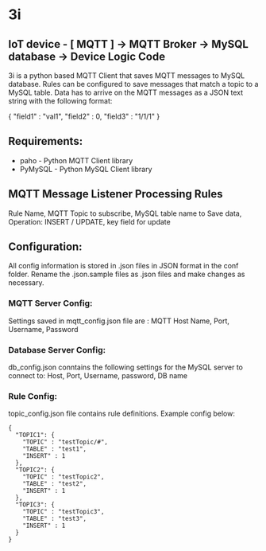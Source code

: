 # 3i
## IoT device - [ MQTT ] -> MQTT Broker ->  MySQL database -> Device Logic Code

3i is a python based MQTT Client that saves MQTT messages to MySQL database. Rules can be configured to save messages that match a topic to a MySQL table. Data has to arrive on the MQTT messages as a JSON text string with the following format:

{ "field1" : "val1", "field2" : 0, "field3" : "1/1/1" }

## Requirements:

*   paho - Python MQTT Client library
*   PyMySQL - Python MySQL Client library

## MQTT Message Listener Processing Rules

Rule Name, MQTT Topic to subscribe, MySQL table name to Save data, Operation: INSERT / UPDATE, key field for update

## Configuration:

All config information is stored in .json files in JSON format in the conf folder. Rename the .json.sample files as .json files and make changes as necessary.

### MQTT Server Config:

Settings saved in mqtt_config.json file are : MQTT Host Name, Port, Username, Password

### Database Server Config:

db_config.json conntains the following settings for the MySQL server to connect to: Host, Port, Username, password, DB name

### Rule Config:

topic_config.json file contains rule definitions. Example config below:

    {
      "TOPIC1": {
        "TOPIC" : "testTopic/#",
        "TABLE" : "test1",
        "INSERT" : 1
      },
      "TOPIC2": {
        "TOPIC" : "testTopic2",
        "TABLE" : "test2",
        "INSERT" : 1
      },
      "TOPIC3": {
        "TOPIC" : "testTopic3",
        "TABLE" : "test3",
        "INSERT" : 1
      }
    }
